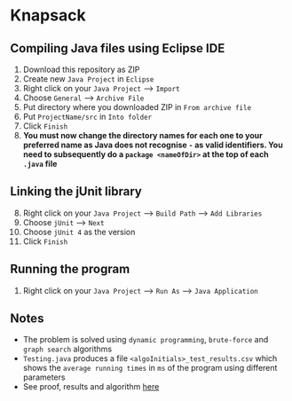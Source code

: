 # Knapsack

## Compiling Java files using Eclipse IDE

1. Download this repository as ZIP
2. Create new `Java Project` in `Eclipse`
3. Right click on your `Java Project` --> `Import`
4. Choose `General` --> `Archive File`
5. Put directory where you downloaded ZIP in `From archive file`
6. Put `ProjectName/src` in `Into folder`
7. Click `Finish`
8. <strong>You must now change the directory names for each one to your preferred name as Java does not recognise `-` as valid identifiers. You need to subsequently do a `package <nameOfDir>` at the top of each `.java` file</strong> 

## Linking the jUnit library

8. Right click on your `Java Project` --> `Build Path` --> `Add Libraries`
9. Choose `jUnit` --> `Next`
10. Choose `jUnit 4` as the version
11. Click `Finish`

## Running the program

1. Right click on your `Java Project` --> `Run As` --> `Java Application`

## Notes

- The problem is solved using `dynamic programming`, `brute-force` and `graph search` algorithms
- `Testing.java` produces a file `<algoInitials>_test_results.csv` which shows the `average running times` in `ms` of the program using different parameters
- See proof, results and algorithm <a href='https://github.com/rjperez94/Knapsack/blob/master/Report.pdf'>here</a>
